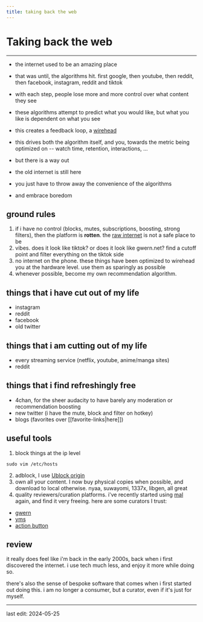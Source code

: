 ```yaml
---
title: taking back the web
---
```


# Taking back the web

---

- the internet used to be an amazing place
- that was until, the algorithms hit. first google, then youtube, then reddit, then facebook, instagram, reddit and tiktok
- with each step, people lose more and more control over what content they see
- these algorithms attempt to predict what you would like, but what you like is dependent on what you see
- this creates a feedback loop, a [wirehead](https://en.wikipedia.org/wiki/Wirehead_(science_fiction))
- this drives both the algorithm itself, and you, towards the metric being optimized on -- watch time, retention, interactions, ...

- but there is a way out
- the old internet is still here
- you just have to throw away the convenience of the algorithms
- and embrace boredom

## ground rules
1. if i have no control (blocks, mutes, subscriptions, boosting, strong filters), then the platform is **rotten**. the [raw internet](https://x.com/karpathy/status/1766509149297189274) is not a safe place to be
2. vibes. does it look like tiktok? or does it look like gwern.net? find a cutoff point and filter everything on the tiktok side
3. no internet on the phone. these things have been optimized to wirehead you at the hardware level. use them as sparingly as possible
4. whenever possible, become my own recommendation algorithm.
 
## things that i have cut out of my life
- instagram
- reddit
- facebook
- old twitter

## things that i am cutting out of my life
- every streaming service (netflix, youtube, anime/manga sites)
- reddit

## things that i find refreshingly free 
- 4chan, for the sheer audacity to have barely any moderation or recommendation boosting
- new twitter (i have the mute, block and filter on hotkey) 
- blogs (favorites over [[favorite-links|here]])

## useful tools
1. block things at the ip level
```
sudo vim /etc/hosts
```
2. adblock, I use [Ublock origin](https://ublockorigin.com/)
3. own all your content. I now buy physical copies when possible, and download to local otherwise. nyaa, suwayomi, 1337x, libgen, all great
4. quality reviewers/curation platforms. i've recently started using [mal](https://myanimelist.net/animelist/spikedoanzz?status=7&order=4&order2=0) again, and find it very freeing. here are some curators I trust:
- [gwern](https://gwern.net/)
- [yms](https://www.yourmoviesucks.org/)
- [action button](https://www.actionbutton.net/)

## review 

it really does feel like i'm back in the early 2000s, back when i first discovered the internet. i use tech much less, and enjoy it more while doing so.

there's also the sense of bespoke software that comes when i first started out doing this. i am no longer a consumer, but a curator, even if it's just for myself.

---

last edit: 2024-05-25
